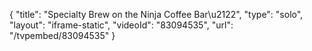 {
    "title": "Specialty Brew on the Ninja Coffee Bar\u2122",
    "type": "solo",
    "layout": "iframe-static",
    "videoId": "83094535",
    "url": "\/tvpembed\/83094535"
}